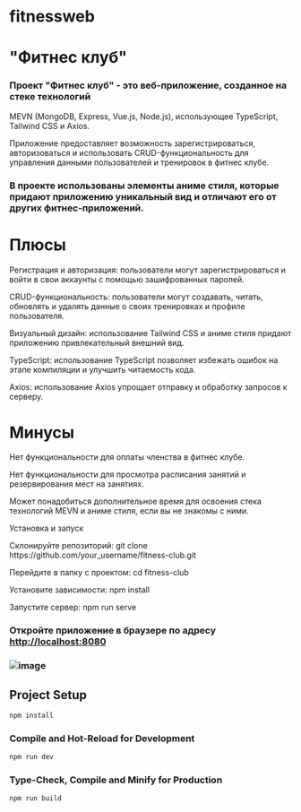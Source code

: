 # fitnessweb

<h1>"Фитнес клуб"</h1>
<h3>Проект "Фитнес клуб" - это веб-приложение, созданное на стеке технологий</h3>
MEVN (MongoDB, Express, Vue.js, Node.js), использующее TypeScript, Tailwind CSS и Axios.</h3>
<p>Приложение предоставляет возможность зарегистрироваться, 
авторизоваться и использовать CRUD-функциональность для управления данными пользователей и тренировок в фитнес клубе.</p>

<h3>В проекте использованы элементы аниме стиля, которые придают приложению уникальный вид и отличают его от других фитнес-приложений.</h3>

<h1>Плюсы</h1>
<p>Регистрация и авторизация: пользователи могут зарегистрироваться и войти в свои аккаунты с помощью зашифрованных паролей.</p>
<p>CRUD-функциональность: пользователи могут создавать, читать, обновлять и удалять данные о своих тренировках и профиле пользователя.</p>
<p>Визуальный дизайн: использование Tailwind CSS и аниме стиля придают приложению привлекательный внешний вид.</p>
<p>TypeScript: использование TypeScript позволяет избежать ошибок на этапе компиляции и улучшить читаемость кода.</p>
<p>Axios: использование Axios упрощает отправку и обработку запросов к серверу.</p>
<h1>Минусы</h1>
<p>Нет функциональности для оплаты членства в фитнес клубе.</p>
<p>Нет функциональности для просмотра расписания занятий и резервирования мест на занятиях.</p>
<p>Может понадобиться дополнительное время для освоения стека технологий MEVN и аниме стиля, если вы не знакомы с ними.</p>
Установка и запуск
<p>Склонируйте репозиторий: git clone https://github.com/your_username/fitness-club.git</p>
<p>Перейдите в папку с проектом: cd fitness-club</p>
<p>Установите зависимости: npm install</p>
<p>Запустите сервер: npm run serve</p>
<h3>Откройте приложение в браузере по адресу <a href="http://localhost:8080">http://localhost:8080</a><h3>

  ![image](https://user-images.githubusercontent.com/103760832/230729441-0288f80e-42f5-449f-9e49-8d5c3156898e.png)

## Project Setup

```sh
npm install
```

### Compile and Hot-Reload for Development

```sh
npm run dev
```

### Type-Check, Compile and Minify for Production

```sh
npm run build
```

